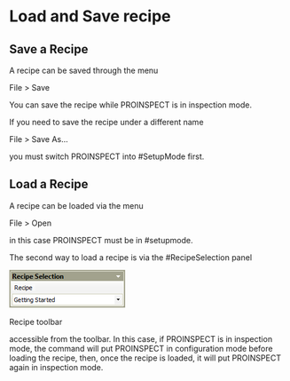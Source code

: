 # Load and Save recipe

## Save a Recipe

A recipe can be saved through the menu

File \> Save

You can save the recipe while PROINSPECT is in inspection mode.

If you need to save the recipe under a different name

File \> Save As...

you must switch PROINSPECT into #SetupMode first.

## Load a Recipe

A recipe can be loaded via the menu

File \> Open

in this case PROINSPECT must be in #setupmode.

The second way to load a recipe is via the #RecipeSelection panel

![](../../img/x_Graphics/Recipe/0300000D.png)

Recipe toolbar

accessible from the toolbar. In this case, if PROINSPECT is in
inspection mode, the command will put PROINSPECT in configuration mode
before loading the recipe, then, once the recipe is loaded, it will put
PROINSPECT again in inspection mode.

 
